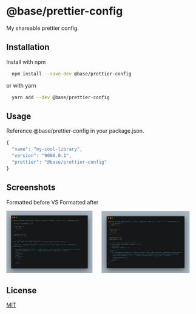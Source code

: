 
# @base/prettier-config

My shareable prettier config.


## Installation

Install  with npm

```bash
  npm install --save-dev @base/prettier-config
```

or with yarn

```bash
  yarn add --dev @base/prettier-config
```
## Usage

Reference @base/prettier-config in your package.json.


```javascript
{
  "name": "my-cool-library",
  "version": "9000.0.1",
  "prettier": "@base/prettier-config"
}

```


## Screenshots

Formatted before VS Formatted after

<img src="./image/formatted_before.png" alt="formatted before" width="45%" style="margin-right: 10px">

<img src="./image/formatted_after.png" alt="formatted after" width="46%" style="margin-left: 10px">

  
## License

[MIT](../../LICENSE)

  